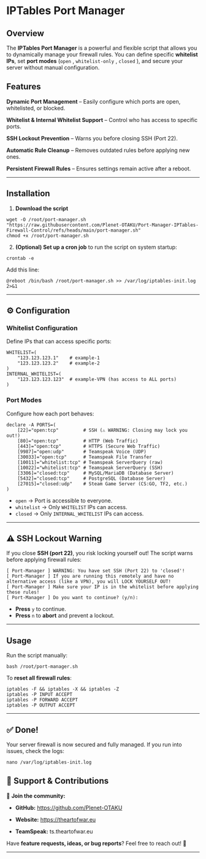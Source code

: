 # IPTables Port Manager 

## Overview

The **IPTables Port Manager** is a powerful and flexible script that allows you to dynamically manage your firewall rules. You can define specific **whitelist IPs**, set **port modes** (`open` , `whitelist-only` , `closed` ), and secure your server without manual configuration.

## Features

**Dynamic Port Management** – Easily configure which ports are open, whitelisted, or blocked.

**Whitelist & Internal Whitelist Support** – Control who has access to specific ports.

**SSH Lockout Prevention** – Warns you before closing SSH (Port 22).

**Automatic Rule Cleanup** – Removes outdated rules before applying new ones.

**Persistent Firewall Rules** – Ensures settings remain active after a reboot.

---

## Installation

1. **Download the script**

```
wget -O /root/port-manager.sh "https://raw.githubusercontent.com/Plenet-OTAKU/Port-Manager-IPTables-Firewall-Control/refs/heads/main/port-manager.sh"
chmod +x /root/port-manager.sh
```

2. **(Optional) Set up a cron job** to run the script on system startup:

```
crontab -e
```

Add this line:

```
@reboot /bin/bash /root/port-manager.sh >> /var/log/iptables-init.log 2>&1
```

---

## ⚙ Configuration

### Whitelist Configuration

Define IPs that can access specific ports:

```
WHITELIST=(
    "123.123.123.1"    # example-1
    "123.123.123.2"    # example-2
)
INTERNAL_WHITELIST=(
    "123.123.123.123"  # example-VPN (has access to ALL ports)
)
```

### Port Modes

Configure how each port behaves:

```
declare -A PORTS=(
    [22]="open:tcp"         # SSH (⚠ WARNING: Closing may lock you out!)
    [80]="open:tcp"         # HTTP (Web Traffic)
    [443]="open:tcp"        # HTTPS (Secure Web Traffic)
    [9987]="open:udp"       # Teamspeak Voice (UDP)
    [30033]="open:tcp"      # Teamspeak File Transfer
    [10011]="whitelist:tcp" # Teamspeak ServerQuery (raw)
    [10022]="whitelist:tcp" # Teamspeak ServerQuery (SSH)
    [3306]="closed:tcp"     # MySQL/MariaDB (Database Server)
    [5432]="closed:tcp"     # PostgreSQL (Database Server)
    [27015]="closed:udp"    # Steam Game Server (CS:GO, TF2, etc.)
)
```

* `open` → Port is accessible to everyone.
* `whitelist` → Only `WHITELIST` IPs can access.
* `closed` → Only `INTERNAL_WHITELIST` IPs can access.

---

## ⚠ SSH Lockout Warning

If you close **SSH (port 22)**, you risk locking yourself out! The script warns before applying firewall rules:

```
[ Port-Manager ] WARNING: You have set SSH (Port 22) to 'closed'!
[ Port-Manager ] If you are running this remotely and have no alternative access (like a VPN), you will LOCK YOURSELF OUT!
[ Port-Manager ] Make sure your IP is in the whitelist before applying these rules!
[ Port-Manager ] Do you want to continue? (y/n):
```

* **Press** `y` to continue.
* **Press** `n` to **abort** and prevent a lockout.

---

## Usage

Run the script manually:

```
bash /root/port-manager.sh
```

To **reset all firewall rules**:

```
iptables -F && iptables -X && iptables -Z
iptables -P INPUT ACCEPT
iptables -P FORWARD ACCEPT
iptables -P OUTPUT ACCEPT
```

---

## ✅ Done!

Your server firewall is now secured and fully managed. If you run into issues, check the logs:

```
nano /var/log/iptables-init.log

```

## 📩 Support & Contributions

💬 **Join the community:**

* **GitHub:** https://github.com/Plenet-OTAKU

* **Website:** https://theartofwar.eu

* **TeamSpeak:** ts.theartofwar.eu

Have **feature requests, ideas, or bug reports**? Feel free to reach out! 🚀

---
